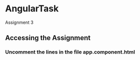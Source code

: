 # AngularTask

Assignment 3

## Accessing the Assignment
### Uncomment the lines in the file app.component.html
